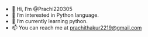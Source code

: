 - 👋 Hi, I’m @Prachi220305
- 👀 I’m interested in Python language.
- 🌱 I’m currently learning python.
- 📫 You can reach me at prachithakur2219@gmail.com

<!---
Prachi220305/Prachi220305 is a ✨ special ✨ repository because its `README.md` (this file) appears on your GitHub profile.
You can click the Preview link to take a look at your changes.
--->
